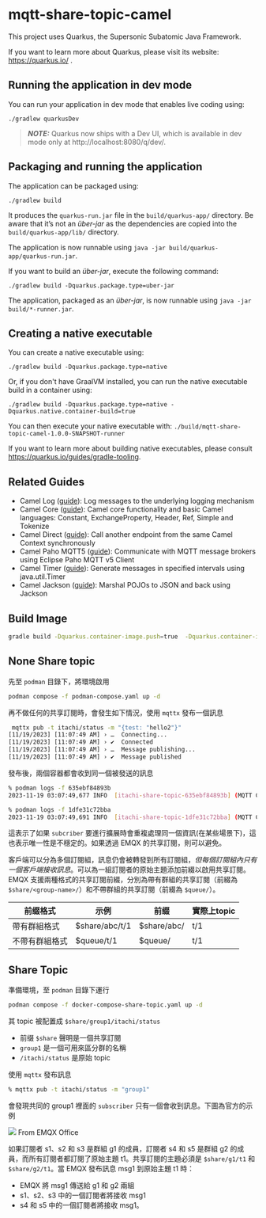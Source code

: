 # mqtt-share-topic-camel

This project uses Quarkus, the Supersonic Subatomic Java Framework.

If you want to learn more about Quarkus, please visit its website: https://quarkus.io/ .

## Running the application in dev mode

You can run your application in dev mode that enables live coding using:
```shell script
./gradlew quarkusDev
```

> **_NOTE:_**  Quarkus now ships with a Dev UI, which is available in dev mode only at http://localhost:8080/q/dev/.

## Packaging and running the application

The application can be packaged using:
```shell script
./gradlew build
```
It produces the `quarkus-run.jar` file in the `build/quarkus-app/` directory.
Be aware that it’s not an _über-jar_ as the dependencies are copied into the `build/quarkus-app/lib/` directory.

The application is now runnable using `java -jar build/quarkus-app/quarkus-run.jar`.

If you want to build an _über-jar_, execute the following command:
```shell script
./gradlew build -Dquarkus.package.type=uber-jar
```

The application, packaged as an _über-jar_, is now runnable using `java -jar build/*-runner.jar`.

## Creating a native executable

You can create a native executable using: 
```shell script
./gradlew build -Dquarkus.package.type=native
```

Or, if you don't have GraalVM installed, you can run the native executable build in a container using: 
```shell script
./gradlew build -Dquarkus.package.type=native -Dquarkus.native.container-build=true
```

You can then execute your native executable with: `./build/mqtt-share-topic-camel-1.0.0-SNAPSHOT-runner`

If you want to learn more about building native executables, please consult https://quarkus.io/guides/gradle-tooling.

## Related Guides

- Camel Log ([guide](https://camel.apache.org/camel-quarkus/latest/reference/extensions/log.html)): Log messages to the underlying logging mechanism
- Camel Core ([guide](https://camel.apache.org/camel-quarkus/latest/reference/extensions/core.html)): Camel core functionality and basic Camel languages: Constant, ExchangeProperty, Header, Ref, Simple and Tokenize
- Camel Direct ([guide](https://camel.apache.org/camel-quarkus/latest/reference/extensions/direct.html)): Call another endpoint from the same Camel Context synchronously
- Camel Paho MQTT5 ([guide](https://camel.apache.org/camel-quarkus/latest/reference/extensions/paho-mqtt5.html)): Communicate with MQTT message brokers using Eclipse Paho MQTT v5 Client
- Camel Timer ([guide](https://camel.apache.org/camel-quarkus/latest/reference/extensions/timer.html)): Generate messages in specified intervals using java.util.Timer
- Camel Jackson ([guide](https://camel.apache.org/camel-quarkus/latest/reference/extensions/jackson.html)): Marshal POJOs to JSON and back using Jackson

## Build Image

```bash
gradle build -Dquarkus.container-image.push=true  -Dquarkus.container-image.build=true -Dquarkus.container-image.additional-tags=$(git log -1 --pretty=format:%h),latest
```

## None Share topic

先至 `podman` 目錄下，將環境啟用

```bash
podman compose -f podman-compose.yaml up -d
```

再不做任何的共享訂閱時，會發生如下情況，使用 `mqttx` 發布一個訊息

```bash
 mqttx pub -t itachi/status -m "{test: "hello2"}"
[11/19/2023] [11:07:49 AM] › …  Connecting...
[11/19/2023] [11:07:49 AM] › ✔  Connected
[11/19/2023] [11:07:49 AM] › …  Message publishing...
[11/19/2023] [11:07:49 AM] › ✔  Message published
```

發布後，兩個容器都會收到同一個被發送的訊息

```bash
% podman logs -f 635ebf84893b
2023-11-19 03:07:49,677 INFO  [itachi-share-topic-635ebf84893b] (MQTT Call: itachi-share-topic-635ebf84893b) Payload: {test: hello2}
```

```bash
% podman logs -f 1dfe31c72bba
2023-11-19 03:07:49,691 INFO  [itachi-share-topic-1dfe31c72bba] (MQTT Call: itachi-share-topic-1dfe31c72bba) Payload: {test: hello2}
```

這表示了如果 `subcriber` 要進行擴展時會重複處理同一個資訊(在某些場景下)，這也表示唯一性是不穩定的。如果透過 EMQX 的共享訂閱，則可以避免。

客戶端可以分為多個訂閱組，訊息仍會被轉發到所有訂閱組，*但每個訂閱組內只有一個客戶端接收訊息*。可以為一組訂閱者的原始主題添加前綴以啟用共享訂閱。 EMQX 支援兩種格式的共享訂閱前綴，分別為帶有群組的共享訂閱（前綴為 `$share/<group-name>/`）和不帶群組的共享訂閱（前綴為 `$queue/`）。

|前缀格式|	示例|	前缀|	實際上topic|
|---|---|---|---|
|帶有群組格式	|$share/abc/t/1	|$share/abc/	|t/1|
|不帶有群組格式|	$queue/t/1	|$queue/|	t/1|


## Share Topic

準備環境，至 `podman` 目錄下運行

```bash
podman compose -f docker-compose-share-topic.yaml up -d
```

其 topic 被配置成 `$share/group1/itachi/status`


- 前缀 `$share` 聲明是一個共享訂閱
- `group1` 是一個可用來區分群的名稱
- `/itachi/status` 是原始 topic



使用 `mqttx` 發布訊息

```bash
% mqttx pub -t itachi/status -m "group1"
```

會發現共同的 group1 裡面的 `subscriber` 只有一個會收到訊息。下圖為官方的示例

![](https://www.emqx.io/docs/assets/shared_subscription_group.f42d424c.png) From EMQX Office

如果訂閱者 s1、s2 和 s3 是群組 g1 的成員，訂閱者 s4 和 s5 是群組 g2 的成員，而所有訂閱者都訂閱了原始主題 t1。共享訂閱的主題必須是 `$share/g1/t1` 和 `$share/g2/t1`。當 EMQX 發布訊息 msg1 到原始主題 t1 時： 
- EMQX 將 msg1 傳送給 g1 和 g2 兩組
- s1、s2、s3 中的一個訂閱者將接收 msg1
- s4 和 s5 中的一個訂閱者將接收 msg1。